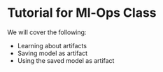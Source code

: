 # Tutorial for Ml-Ops Class
We will cover the following:
- Learning about artifacts
- Saving model as artifact
- Using the saved model as artifact
